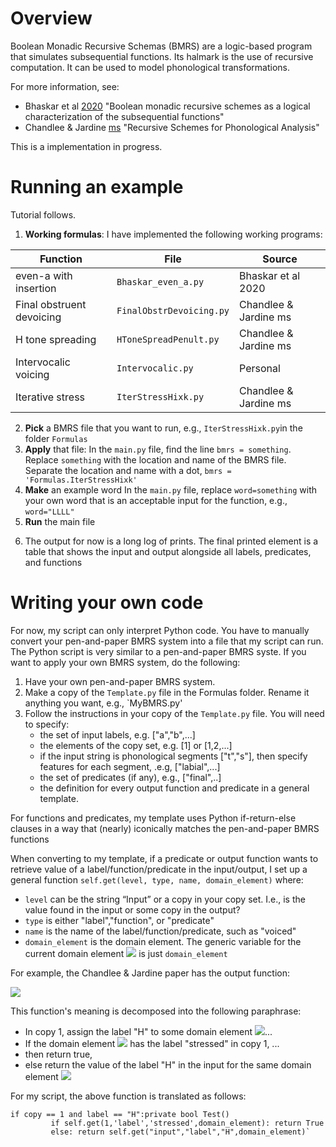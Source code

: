 # Overview
Boolean Monadic Recursive Schemas (BMRS) are a logic-based program that simulates subsequential functions. Its halmark is the use of recursive computation. It can be used to model phonological transformations. 


For more information, see:
- Bhaskar et al [2020](https://link.springer.com/chapter/10.1007/978-3-030-40608-0_10) "Boolean monadic recursive schemes as a logical characterization of the subsequential functions"
- Chandlee & Jardine [ms](http://adamjardine.net/files/chandleejardineBMRSms.pdf) "Recursive Schemes for Phonological Analysis"

This is a implementation in progress.

# Running an example
Tutorial follows.
1) **Working formulas**: I have implemented the following working programs:

|Function|File|Source|
|-|-|-|
|even-a with insertion|`Bhaskar_even_a.py`|Bhaskar et al 2020|
|Final obstruent devoicing | `FinalObstrDevoicing.py`|Chandlee & Jardine ms|
|H tone spreading|`HToneSpreadPenult.py`|Chandlee & Jardine ms|
|Intervocalic voicing|`Intervocalic.py`|Personal|
|Iterative stress|`IterStressHixk.py`|Chandlee & Jardine ms|

2) **Pick** a BMRS file that you want to run, e.g., `IterStressHixk.py`in the folder `Formulas`
3) **Apply** that file:
In the `main.py` file, find the line `bmrs = something`. 
Replace `something` with the location and name of the BMRS file. Separate the location and name with a dot,  `bmrs = 'Formulas.IterStressHixk'`
4) **Make** an example word
In the `main.py` file, replace `word=something` with your own word that is an acceptable input for the function, e.g., `word="LLLL"`
5) **Run** the main file
6. The output for now is a long log of prints. The final printed element is a table that shows the input and output alongside all labels, predicates, and functions

# Writing your own code
For now, my script can only interpret Python code. You have to manually convert your pen-and-paper BMRS system into a file that my script can run. The Python script is very similar to a pen-and-paper BMRS syste. If you want to apply your own BMRS system, do the following:
1) Have your own pen-and-paper BMRS system.
2) Make a copy of the `Template.py` file in the Formulas folder. Rename it anything you want, e.g., `MyBMRS.py'
3) Follow the instructions in your copy of the `Template.py` file. You will need to specify:
   * the set of input labels, e.g. ["a","b",...]
   * the elements of the copy set, e.g. [1] or [1,2,...]
   * if the input string is phonological segments ["t","s"], then specify features for each segment, .e.g, ["labial",...]
   * the set of predicates (if any), e.g., ["final",..]
   * the definition for every output function and predicate in a general template. 

For functions and predicates, my template uses Python if-return-else clauses in a way that (nearly) iconically matches the pen-and-paper BMRS functions

When converting to my template, if a predicate or output function wants to retrieve value of a label/function/predicate in the input/output, I set up a general function `self.get(level, type, name, domain_element)` where:

* `level` can be the string “Input” or a copy in your copy set. I.e., is the value found in the input or some copy in the output?
* `type` is either "label","function", or "predicate"
* `name` is the name of the label/function/predicate, such as "voiced"
* `domain_element` is the domain element.  The generic variable for the current domain element <img src="https://render.githubusercontent.com/render/math?math=x"> is just `domain_element` 

For example,  the Chandlee & Jardine paper has the output function: 

  <img src="https://render.githubusercontent.com/render/math?math=H_o(x)%20=%20\text{if}%20\square'(x)%20\text{then}%20\top%20\text{else}%20 H(x)">

This function's meaning is decomposed into the following paraphrase:
* In copy 1, assign the label "H" to some domain element <img src="https://render.githubusercontent.com/render/math?math=x">...
* If the domain element <img src="https://render.githubusercontent.com/render/math?math=x"> has the label "stressed" in copy 1, ...
* then return true, 
* else return the value of the label "H" in the input for the same domain element <img src="https://render.githubusercontent.com/render/math?math=x">

For my script, the above function is translated as follows:
```
if copy == 1 and label == "H":private bool Test()
         if self.get(1,'label','stressed',domain_element): return True
         else: return self.get("input","label","H",domain_element)`
```


